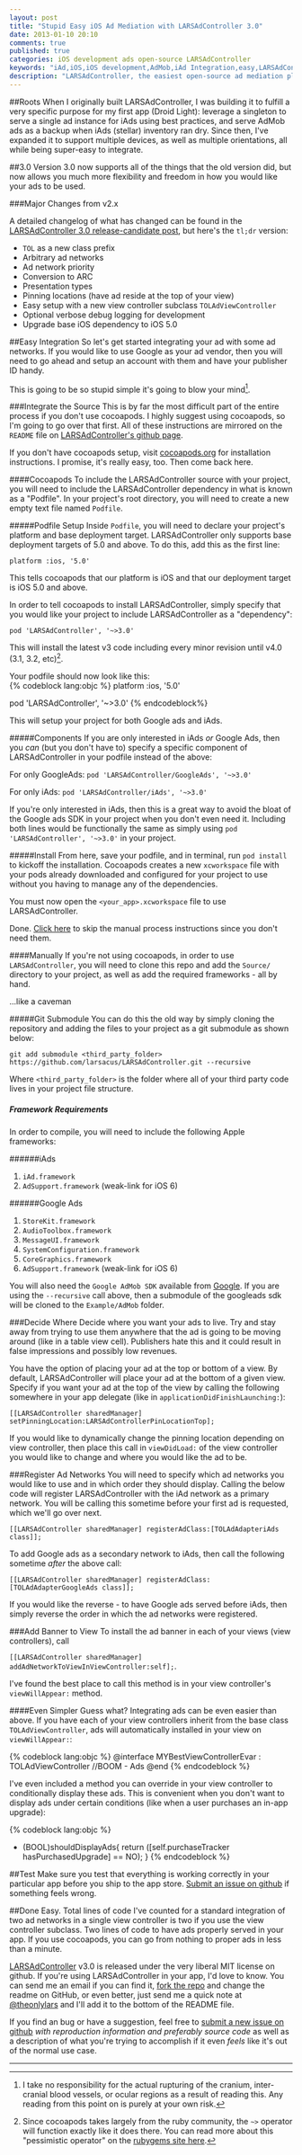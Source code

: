 ```yaml
---
layout: post
title: "Stupid Easy iOS Ad Mediation with LARSAdController 3.0"
date: 2013-01-10 20:10
comments: true
published: true
categories: iOS development ads open-source LARSAdController
keywords: "iAd,iOS,iOS development,AdMob,iAd Integration,easy,LARSAdController,ad mediation,iOS mediation,iOS house ads"
description: "LARSAdController, the easiest open-source ad mediation platform, has been upgraded to version 3.0 - this updated tutorial will show you how to easily integrate your iOS app with multiple mediated ad networks in any order including iAds and Google Ads (AdMob ads)."
---
```


##Roots
When I originally built LARSAdController, I was building it to fulfill a very specific purpose for my first app (Droid Light): leverage a singleton to serve a single ad instance for iAds using best practices, and serve AdMob ads as a backup when iAds (stellar) inventory ran dry. Since then, I've expanded it to support multiple devices, as well as multiple orientations, all while being super-easy to integrate.

##3.0
Version 3.0 now supports all of the things that the old version did, but now allows you much more flexibility and freedom in how you would like your ads to be used.

###Major Changes from v2.x

A detailed changelog of what has changed can be found in the [LARSAdController 3.0 release-candidate post](/blog/2012/12/15/larsadcontroller-3-dot-0-rc/), but here's the `tl;dr` version:

- `TOL` as a new class prefix
- Arbitrary ad networks
- Ad network priority
- Conversion to ARC
- Presentation types
- Pinning locations (have ad reside at the top of your view)
- Easy setup with a new view controller subclass `TOLAdViewController`
- Optional verbose debug logging for development
- Upgrade base iOS dependency to iOS 5.0

##Easy Integration
So let's get started integrating your ad with some ad networks. If you would like to use Google as your ad vendor, then you will need to go ahead and setup an account with them and have your publisher ID handy.

This is going to be so stupid simple it's going to blow your mind[^1].<!-- more -->

###Integrate the Source
This is by far the most difficult part of the entire process if you don't use cocoapods. I highly suggest using cocoapods, so I'm going to go over that first. All of these instructions are mirrored on the `README` file on [LARSAdController's github page](http://larsacus.github.com/LARSAdController).

If you don't have cocoapods setup, visit [cocoapods.org](http://cocoapods.org) for installation instructions. I promise, it's really easy, too. Then come back here.

####Cocoapods
To include the LARSAdController source with your project, you will need to include the LARSAdController dependency in what is known as a "Podfile". In your project's root directory, you will need to create a new empty text file named `Podfile`.

#####Podfile Setup
Inside `Podfile`, you will need to declare your project's platform and base deployment target. LARSAdController only supports base deployment targets of 5.0 and above. To do this, add this as the first line:

`platform :ios, '5.0'`

This tells cocoapods that our platform is iOS and that our deployment target is iOS 5.0 and above.

In order to tell cocoapods to install LARSAdController, simply specify that you would like your project to include LARSAdController as a "dependency":

`pod 'LARSAdController', '~>3.0'`

This will install the latest v3 code including every minor revision until v4.0 (3.1, 3.2, etc)[^2].

Your podfile should now look like this:  
{% codeblock lang:objc %}
platform :ios, '5.0'

pod 'LARSAdController', '~>3.0'
{% endcodeblock%}

This will setup your project for both Google ads and iAds.

#####Components
If you are only interested in iAds *or* Google Ads, then you *can* (but you don't have to) specify a specific component of LARSAdController in your podfile instead of the above:

For only GoogleAds: `pod 'LARSAdController/GoogleAds', '~>3.0'`

For only iAds: `pod 'LARSAdController/iAds', '~>3.0'`

If you're only interested in iAds, then this is a great way to avoid the bloat of the Google ads SDK in your project when you don't even need it. Including both lines would be functionally the same as simply using `pod 'LARSAdController', '~>3.0'` in your project.

#####Install
From here, save your podfile, and in terminal, run `pod install` to kickoff the installation. Cocoapods creates a new `xcworkspace` file with your pods already downloaded and configured for your project to use without you having to manage any of the dependencies.

You must now open the `<your_app>.xcworkspace` file to use LARSAdController.

Done. [Click here](#decide-where) to skip the manual process instructions since you don't need them.

####Manually
If you're not using cocoapods, in order to use `LARSAdController`, you will need to clone this repo and add the `Source/` directory to your project, as well as add the required frameworks - all by hand.

...like a caveman

#####Git Submodule
You can do this the old way by simply cloning the repository and adding the files to your project as a git submodule as shown below:

`git add submodule <third_party_folder> https://github.com/larsacus/LARSAdController.git --recursive`

Where `<third_party_folder>` is the folder where all of your third party code lives in your project file structure.

##### Framework Requirements
In order to compile, you will need to include the following Apple frameworks:

######iAds

  1. `iAd.framework`
  2. `AdSupport.framework` (weak-link for iOS 6)
  
######Google Ads

  1. `StoreKit.framework`
  2. `AudioToolbox.framework`
  3. `MessageUI.framework`
  4. `SystemConfiguration.framework`
  5. `CoreGraphics.framework`
  6. `AdSupport.framework` (weak-link for iOS 6)

You will also need the `Google AdMob SDK` available from [Google](https://developers.google.com/mobile-ads-sdk/download#downloadios). If you are using the `--recursive` call above, then a submodule of the googleads sdk will be cloned to the `Example/AdMob` folder.

###Decide Where
Decide where you want your ads to live. Try and stay away from trying to use them anywhere that the ad is going to be moving around (like in a table view cell). Publishers hate this and it could result in false impressions and possibly low revenues.

You have the option of placing your ad at the top or bottom of a view. By default, LARSAdController will place your ad at the bottom of a given view. Specify if you want your ad at the top of the view by calling the following somewhere in your app delegate (like in `applicationDidFinishLaunching:`):

`[[LARSAdController sharedManager] setPinningLocation:LARSAdControllerPinLocationTop];`

If you would like to dynamically change the pinning location depending on view controller, then place this call in `viewDidLoad:` of the view controller you would like to change and where you would like the ad to be.

###Register Ad Networks
You will need to specify which ad networks you would like to use and in which order they should display. Calling the below code will register LARSAdController with the iAd network as a primary network. You will be calling this sometime before your first ad is requested, which we'll go over next.

`[[LARSAdController sharedManager] registerAdClass:[TOLAdAdapteriAds class]];`

To add Google ads as a secondary network to iAds, then call the following sometime _after_ the above call:

`[[LARSAdController sharedManager] registerAdClass:[TOLAdAdapterGoogleAds class]];`

If you would like the reverse - to have Google ads served before iAds, then simply reverse the order in which the ad networks were registered.

###Add Banner to View
To install the ad banner in each of your views (view controllers), call

`[[LARSAdController sharedManager] addAdNetworkToViewInViewController:self];`.

I've found the best place to call this method is in your view controller's `viewWillAppear:` method.

####Even Simpler
Guess what? Integrating ads can be even easier than above. If you have each of your view controllers inherit from the base class `TOLAdViewController`, ads will automatically installed in your view on `viewWillAppear:`:

{% codeblock lang:objc %}
@interface MYBestViewControllerEvar : TOLAdViewController
//BOOM - Ads
@end
{% endcodeblock %}

I've even included a method you can override in your view controller to conditionally display these ads. This is convenient when you don't want to display ads under certain conditions (like when a user purchases an in-app upgrade):

{% codeblock lang:objc %}
- (BOOL)shouldDisplayAds{
  return ([self.purchaseTracker hasPurchasedUpgrade] == NO);
}
{% endcodeblock %}

##Test
Make sure you test that everything is working correctly in your particular app before you ship to the app store. [Submit an issue on github](https://github.com/larsacus/LARSAdController/issues) if something feels wrong.

##Done
Easy. Total lines of code I've counted for a standard integration of two ad networks in a single view controller is two if you use the view controller subclass. Two lines of code to have ads properly served in your app. If you use cocoapods, you can go from nothing to proper ads in less than a minute.

[LARSAdController](http://larsacus.github.com/LARSAdController) v3.0 is released under the very liberal MIT license on github. If you're using LARSAdController in your app, I'd love to know. You can send me an email if you can find it, [fork the repo](http://github.com/larsacus/LARSAdController) and change the readme on GitHub, or even better, just send me a quick note at [@theonlylars](http://twitter.com/theonlylars) and I'll add it to the bottom of the README file.

If you find an bug or have a suggestion, feel free to [submit a new issue on github](https://github.com/larsacus/LARSAdController/issues) *with reproduction information and preferably source code* as well as a description of what you're trying to accomplish if it even *feels* like it's out of the normal use case.

---

[^1]: I take no responsibility for the actual rupturing of the cranium, inter-cranial blood vessels, or ocular regions as a result of reading this. Any reading from this point on is purely at your own risk. 

[^2]: Since cocoapods takes largely from the ruby community, the `~>` operator will function exactly like it does there. You can read more about this "pessimistic operator" on the [rubygems site here](http://docs.rubygems.org/read/chapter/16#page74).
